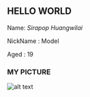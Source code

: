 ## HELLO WORLD

Name: _Sirapop Huangwilai_

NickName : Model

Aged : 19

### MY PICTURE

![alt text](/sirapopModel/sirapopModel/1e2798a96f615f684cc7b1f305c4b53b792b09fa.jpeg)
